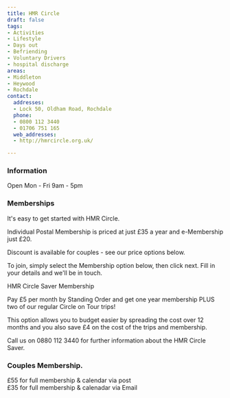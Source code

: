 ```yaml
---
title: HMR Circle
draft: false
tags:
- Activities
- Lifestyle
- Days out
- Befriending
- Voluntary Drivers
- hospital discharge
areas:
- Middleton
- Heywood
- Rochdale
contact:
  addresses:
  - Lock 50, Oldham Road, Rochdale
  phone:
  - 0800 112 3440
  - 01706 751 165
  web_addresses:
  - http://hmrcircle.org.uk/

---
```


### Information
Open  Mon - Fri   9am - 5pm

### Memberships
It's easy to get started with HMR Circle.  

Individual Postal Membership is priced at just £35 a year and e-Membership just £20. 

Discount is available for couples - see our price options below.

To join, simply select the Membership option below, then click next.
Fill in your details and we'll be in touch.

HMR Circle Saver Membership 

Pay £5 per month by Standing Order and get one year membership PLUS two of our regular Circle on Tour trips!

This option allows you to budget easier by spreading the cost over 12 months and you also save £4 on the cost of the trips and membership.

Call us on 0880 112 3440 for further information about the HMR Circle Saver.

### Couples Membership.
£55 for full membership & calendar via post  
£35 for full membership & calenadar via Email